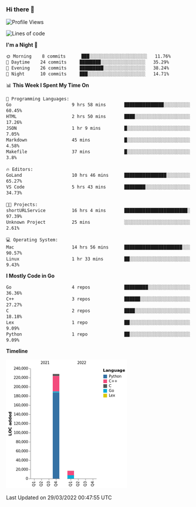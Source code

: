 ### Hi there 👋

<!--START_SECTION:waka-->
![Profile Views](http://img.shields.io/badge/Profile%20Views-1-blue)

![Lines of code](https://img.shields.io/badge/From%20Hello%20World%20I%27ve%20Written-245%20Thousand%20lines%20of%20code-blue)

**I'm a Night 🦉** 

```text
🌞 Morning    8 commits      ███░░░░░░░░░░░░░░░░░░░░░░   11.76% 
🌆 Daytime    24 commits     ████████░░░░░░░░░░░░░░░░░   35.29% 
🌃 Evening    26 commits     █████████░░░░░░░░░░░░░░░░   38.24% 
🌙 Night      10 commits     ███░░░░░░░░░░░░░░░░░░░░░░   14.71%

```


📊 **This Week I Spent My Time On** 

```text
💬 Programming Languages: 
Go                       9 hrs 58 mins       ███████████████░░░░░░░░░░   60.45% 
HTML                     2 hrs 50 mins       ████░░░░░░░░░░░░░░░░░░░░░   17.26% 
JSON                     1 hr 9 mins         █░░░░░░░░░░░░░░░░░░░░░░░░   7.05% 
Markdown                 45 mins             █░░░░░░░░░░░░░░░░░░░░░░░░   4.58% 
Makefile                 37 mins             █░░░░░░░░░░░░░░░░░░░░░░░░   3.8%

🔥 Editors: 
GoLand                   10 hrs 46 mins      ████████████████░░░░░░░░░   65.27% 
VS Code                  5 hrs 43 mins       ████████░░░░░░░░░░░░░░░░░   34.73%

🐱‍💻 Projects: 
shortURLService          16 hrs 4 mins       ████████████████████████░   97.39% 
Unknown Project          25 mins             ░░░░░░░░░░░░░░░░░░░░░░░░░   2.61%

💻 Operating System: 
Mac                      14 hrs 56 mins      ██████████████████████░░░   90.57% 
Linux                    1 hr 33 mins        ██░░░░░░░░░░░░░░░░░░░░░░░   9.43%

```

**I Mostly Code in Go** 

```text
Go                       4 repos             █████████░░░░░░░░░░░░░░░░   36.36% 
C++                      3 repos             ██████░░░░░░░░░░░░░░░░░░░   27.27% 
C                        2 repos             ████░░░░░░░░░░░░░░░░░░░░░   18.18% 
Lex                      1 repo              ██░░░░░░░░░░░░░░░░░░░░░░░   9.09% 
Python                   1 repo              ██░░░░░░░░░░░░░░░░░░░░░░░   9.09%

```


**Timeline**

![Chart not found](https://raw.githubusercontent.com/h3n4l/h3n4l/main/charts/bar_graph.png) 


 Last Updated on 29/03/2022 00:47:55 UTC
<!--END_SECTION:waka-->

